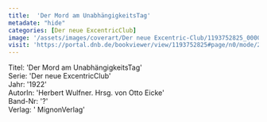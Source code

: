 ```yaml
---
title:  'Der Mord am UnabhängigkeitsTag'
metadate: "hide"
categories: [Der neue ExcentricClub]
image: '/assets/images/coverart/Der neue Excentric-Club/1193752825_00000010.jpg'
visit: 'https://portal.dnb.de/bookviewer/view/1193752825#page/n0/mode/2up'
---
```

Titel: 'Der Mord am UnabhängigkeitsTag' <br>
Serie: 'Der neue ExcentricClub' <br>
Jahr: '1922' <br>
AutorIn: 'Herbert Wulfner. Hrsg. von Otto Eicke' <br>
Band-Nr: '?' <br>
Verlag: ' MignonVerlag'